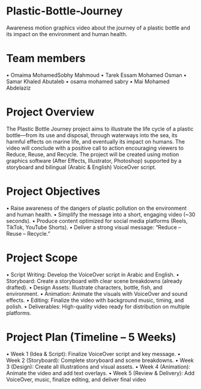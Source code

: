 # Plastic-Bottle-Journey
Awareness motion graphics video about the journey of a plastic bottle and its impact on the environment and human health.
# Team members
• Omaima MohamedSobhy Mahmoud
• Tarek Essam Mohamed Osman
• Samar Khaled Abutaleb
• osama mohamed sabry
• Mai Mohamed Abdelaziz
# Project Overview
The Plastic Bottle Journey project aims to illustrate the life cycle of a plastic bottle—from its use and disposal, through waterways into the sea, its harmful effects on marine life, and eventually its impact on humans.
The video will conclude with a positive call to action encouraging viewers to Reduce, Reuse, and Recycle.
The project will be created using motion graphics software (After Effects, Illustrator, Photoshop) supported by a storyboard and bilingual (Arabic & English) VoiceOver script.
# Project Objectives
•	Raise awareness of the dangers of plastic pollution on the environment and human health.
•	Simplify the message into a short, engaging video (~30 seconds).
•	Produce content optimized for social media platforms (Reels, TikTok, YouTube Shorts).
•	Deliver a strong visual message: “Reduce – Reuse – Recycle.”
# Project Scope
•	Script Writing: Develop the VoiceOver script in Arabic and English.
•	Storyboard: Create a storyboard with clear scene breakdowns (already drafted).
•	Design Assets: Illustrate characters, bottle, fish, and environment.
•	Animation: Animate the visuals with VoiceOver and sound effects.
•	Editing: Finalize the video with background music, timing, and polish.
•	Deliverables: High-quality video ready for distribution on multiple platforms.
# Project Plan (Timeline – 5 Weeks)
•	Week 1 (Idea & Script): Finalize VoiceOver script and key message.
•	Week 2 (Storyboard): Complete storyboard and scene breakdowns.
•	Week 3 (Design): Create all illustrations and visual assets.
•	Week 4 (Animation): Animate the video and add text overlays.
•	Week 5 (Review & Delivery): Add VoiceOver, music, finalize editing, and deliver final video
